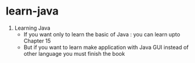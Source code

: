 # learn-java

1. Learning Java
   - If you want only to learn the basic of Java : you can learn upto Chapter 15
   - But if you want to learn make application with Java GUI instead of other language you must finish the book
